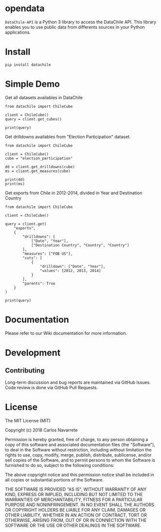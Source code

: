 # opendata
`DataChile-API` is a Python 3 library to access the DataChile API. This library enables you to use public data from differents sources in your Python applications.

# Install
`pip install datachile`

# Simple Demo

Get all datasets availables in DataChile

```
from datachile import ChileCube

client = ChileCube()
query = client.get_cubes()

print(query)
```

Get drilldowns availables from "Election Participation" dataset.
```
from datachile import ChileCube

client = ChileCube()
cube = "election_participation"

dd = client.get_drilldowns(cube)
ms = client.get_measures(cube)

print(dd)
print(ms)
```

Get exports from Chile in 2012-2014, divided in Year and Destination Country
```
from datachile import ChileCube

client = ChileCube()

query = client.get(
    "exports", 
    {
        "drilldowns": [
            ["Date", "Year"],
            ["Destination Country", "Country", "Country"]
        ],
        "measures": ["FOB US"],
        "cuts": [
            {
                "drilldown": ["Date", "Year"],
                "values": [2012, 2013, 2014]
            }
        ],
        "parents": True
    }
)

print(query)
```

# Documentation
Please refer to our Wiki documentation for more information.

# Development

## Contributing
Long-term discussion and bug reports are maintained via GitHub Issues. Code review is done via GitHub Pull Requests.

# License
The MIT License (MIT)

Copyright (c) 2018 Carlos Navarrete

Permission is hereby granted, free of charge, to any person obtaining a copy of this software and associated documentation files (the "Software"), to deal in the Software without restriction, including without limitation the rights to use, copy, modify, merge, publish, distribute, sublicense, and/or sell copies of the Software, and to permit persons to whom the Software is furnished to do so, subject to the following conditions:

The above copyright notice and this permission notice shall be included in all copies or substantial portions of the Software.

THE SOFTWARE IS PROVIDED "AS IS", WITHOUT WARRANTY OF ANY KIND, EXPRESS OR IMPLIED, INCLUDING BUT NOT LIMITED TO THE WARRANTIES OF MERCHANTABILITY, FITNESS FOR A PARTICULAR PURPOSE AND NONINFRINGEMENT. IN NO EVENT SHALL THE AUTHORS OR COPYRIGHT HOLDERS BE LIABLE FOR ANY CLAIM, DAMAGES OR OTHER LIABILITY, WHETHER IN AN ACTION OF CONTRACT, TORT OR OTHERWISE, ARISING FROM, OUT OF OR IN CONNECTION WITH THE SOFTWARE OR THE USE OR OTHER DEALINGS IN THE SOFTWARE.